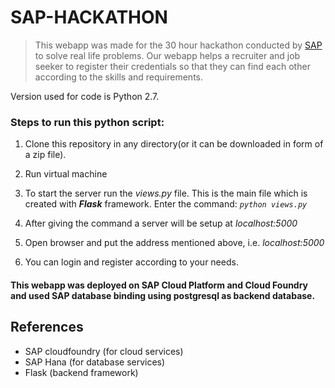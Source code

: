 # SAP-HACKATHON

>This webapp was made for the 30 hour hackathon conducted by [SAP](https://www.sap.com/india/index.html) to solve real life problems.
Our webapp helps a recruiter and job seeker to register their credentials so that they can find each other according to the skills and requirements.

Version used for code is Python 2.7.

### Steps to run this python script:

1. Clone this repository in any directory(or it can be downloaded in form of a zip file).
1. Run virtual machine
1. To start the server run the *views.py* file. This is the main file which is created with ___Flask___ framework. Enter the command:
	_```python views.py```_

1. After giving the command a server will be setup at *localhost:5000*
1. Open browser and put the address mentioned above, i.e. *localhost:5000*
1. You can login and register according to your needs.

#### This webapp was deployed on SAP Cloud Platform and Cloud Foundry and used SAP database binding using postgresql as backend database.

## References

* SAP cloudfoundry (for cloud services)
* SAP Hana (for database services)
* Flask (backend framework)